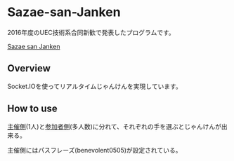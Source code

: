 # Sazae-san-Janken

2016年度のUEC技術系合同新歓で発表したプログラムです。

[Sazae san Janken](http://sazae-san-janken.herokuapp.com/)


## Overview
Socket.IOを使ってリアルタイムじゃんけんを実現しています。

## How to use
[主催側](http://sazae-san-janken.herokuapp.com/master)(1人)と[参加者側](http://sazae-san-janken.herokuapp.com/)(多人数)に分れて、それぞれの手を選ぶとじゃんけんが出来る。

主催側にはパスフレーズ(benevolent0505)が設定されている。
